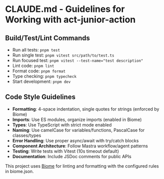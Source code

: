 # CLAUDE.md - Guidelines for Working with act-junior-action

## Build/Test/Lint Commands
- Run all tests: `pnpm test`
- Run single test: `pnpm vitest src/path/to/test.ts`
- Run focused test: `pnpm vitest --test-name="test description"`
- Lint code: `pnpm lint`
- Format code: `pnpm format`
- Type checking: `pnpm typecheck`
- Start development: `pnpm dev`

## Code Style Guidelines
- **Formatting**: 4-space indentation, single quotes for strings (enforced by Biome)
- **Imports**: Use ES modules, organize imports (enabled in Biome)
- **Types**: Use TypeScript with strict mode enabled
- **Naming**: Use camelCase for variables/functions, PascalCase for classes/types
- **Error Handling**: Use proper async/await with try/catch blocks
- **Component Architecture**: Follow Mastra workflow/agent patterns
- **Testing**: Write tests with Vitest (10s timeout default)
- **Documentation**: Include JSDoc comments for public APIs

This project uses [Biome](https://biomejs.dev/) for linting and formatting with the configured rules in biome.json.